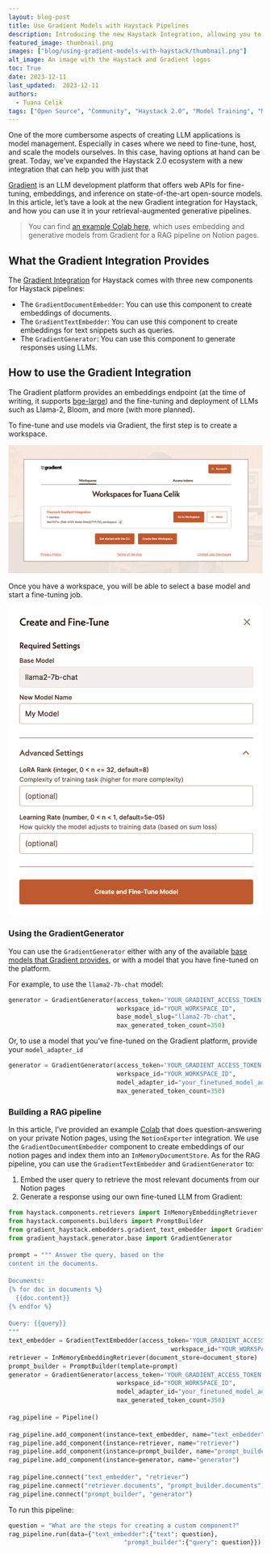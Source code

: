 ```yaml
---
layout: blog-post
title: Use Gradient Models with Haystack Pipelines
description: Introducing the new Haystack Integration, allowing you to easily fine-tune and deploy models on the Gradient platform which you can use in Haystack pipelines
featured_image: thumbnail.png
images: ["blog/using-gradient-models-with-haystack/thumbnail.png"]
alt_image: An image with the Haystack and Gradient logos
toc: True
date: 2023-12-11
last_updated:  2023-12-11
authors:
  - Tuana Celik
tags: ["Open Source", "Community", "Haystack 2.0", "Model Training", "MLOps", "LLM"]
---
```



One of the more cumbersome aspects of creating LLM applications is model management. Especially in cases where we need to fine-tune, host, and scale the models ourselves. In this case, having options at hand can be great. Today, we’ve expanded the Haystack 2.0 ecosystem with a new integration that can help you with just that

[Gradient](https://gradient.ai) is an LLM development platform that offers web APIs for fine-tuning, embeddings, and inference on state-of-the-art open-source models. In this article, let’s tave a look at the new Gradient integration for Haystack, and how you can use it in your retrieval-augmented generative pipelines.

> You can find [an example Colab here](https://colab.research.google.com/drive/1CQZoKrU0AM3bJtWcAicYA2q5FTu-nPJj?usp=sharing), which uses embedding and generative models from Gradient for a RAG pipeline on Notion pages.

## What the Gradient Integration Provides

The [Gradient Integration](https://haystack.deepset.ai/integrations/gradient) for Haystack comes with three new components for Haystack pipelines:

-   The `GradientDocumentEmbedder`: You can use this component to create embeddings of documents.
-   The `GradientTextEmbedder`: You can use this component to create embeddings for text snippets such as queries.
-   The `GradientGenerator`: You can use this component to generate responses using LLMs.

## How to use the Gradient Integration

The Gradient platform provides an embeddings endpoint (at the time of writing, it supports [bge-large](https://huggingface.co/BAAI/bge-large-en-v1.5)) and the fine-tuning and deployment of LLMs such as Llama-2, Bloom, and more (with more planned).

To fine-tune and use models via Gradient, the first step is to create a workspace.

![Create a workspace](workspace.png)

Once you have a workspace, you will be able to select a base model and start a fine-tuning job.

![Fine-tune a model](fine-tuning.png)

### Using the GradientGenerator

You can use the `GradientGenerator` either with any of the available [base models that Gradient provides](https://docs.gradient.ai/docs/models-1#%EF%B8%8F-gradient-hosted-llms), or with a model that you have fine-tuned on the platform.

For example, to use the `llama2-7b-chat` model:

```python
generator = GradientGenerator(access_token='YOUR_GRADIENT_ACCESS_TOKEN',
                              workspace_id="YOUR_WORKSPACE_ID",
                              base_model_slug="llama2-7b-chat",
                              max_generated_token_count=350)

```

Or, to use a model that you’ve fine-tuned on the Gradient platform, provide your `model_adapter_id`

```python
generator = GradientGenerator(access_token='YOUR_GRADIENT_ACCESS_TOKEN',
                              workspace_id="YOUR_WORKSPACE_ID",
                              model_adapter_id="your_finetuned_model_adapter_id",
                              max_generated_token_count=350)

```

### Building a RAG pipeline

In this article, I’ve provided an example [Colab](https://colab.research.google.com/drive/1CQZoKrU0AM3bJtWcAicYA2q5FTu-nPJj?usp=sharing) that does question-answering on your private Notion pages, using the `NotionExporter` integration. We use the `GradientDocumentEmbedder` component to create embeddings of our notion pages and index them into an `InMemoryDocumentStore`. As for the RAG pipeline, you can use the `GradientTextEmbedder` and `GradientGenerator` to:

1.  Embed the user query to retrieve the most relevant documents from our Notion pages
2.  Generate a response using our own fine-tuned LLM from Gradient:

```python
from haystack.components.retrievers import InMemoryEmbeddingRetriever
from haystack.components.builders import PromptBuilder
from gradient_haystack.embedders.gradient_text_embedder import GradientTextEmbedder
from gradient_haystack.generator.base import GradientGenerator

prompt = """ Answer the query, based on the
content in the documents.

Documents:
{% for doc in documents %}
  {{doc.content}}
{% endfor %}

Query: {{query}}
"""
text_embedder = GradientTextEmbedder(access_token='YOUR_GRADIENT_ACCESS_TOKEN',
				                             workspace_id="YOUR_WORKSPACE_ID",)
retriever = InMemoryEmbeddingRetriever(document_store=document_store)
prompt_builder = PromptBuilder(template=prompt)
generator = GradientGenerator(access_token='YOUR_GRADIENT_ACCESS_TOKEN',
                              workspace_id="YOUR_WORKSPACE_ID",
                              model_adapter_id="your_finetuned_model_adapter_id",
                              max_generated_token_count=350)

rag_pipeline = Pipeline()

rag_pipeline.add_component(instance=text_embedder, name="text_embedder")
rag_pipeline.add_component(instance=retriever, name="retriever")
rag_pipeline.add_component(instance=prompt_builder, name="prompt_builder")
rag_pipeline.add_component(instance=generator, name="generator")

rag_pipeline.connect("text_embedder", "retriever")
rag_pipeline.connect("retriever.documents", "prompt_builder.documents")
rag_pipeline.connect("prompt_builder", "generator")

```

To run this pipeline:

```python
question = "What are the steps for creating a custom component?"
rag_pipeline.run(data={"text_embedder":{"text": question},
                                "prompt_builder":{"query": question}})

```